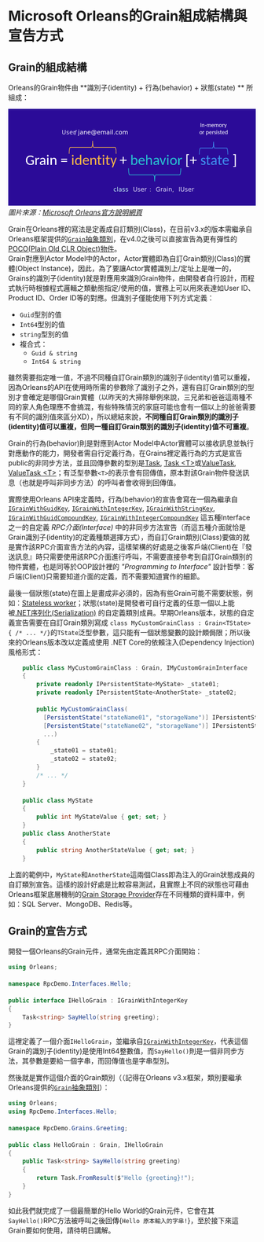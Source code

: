 # Microsoft Orleans的Grain組成結構與宣告方式

## Grain的組成結構

Orleans的Grain物件由 **識別子(identity) + 行為(behavior) + 狀態(state) ** 所組成：

![Grain組成結構](grain-formulation.png)
*圖片來源：[Microsoft Orleans官方說明網頁](https://learn.microsoft.com/en-us/dotnet/orleans/overview#what-are-grains)*

Grain在Orleans裡的寫法是定義成自訂類別(Class)，在目前v3.x的版本需繼承自Orleans框架提供的[`Grain`抽象類別](https://learn.microsoft.com/zh-tw/dotnet/api/orleans.grain)，在v4.0之後可以直接宣告為更有彈性的[POCO(Plain Old CLR Object)物件](https://en.wikipedia.org/wiki/Plain_old_CLR_object)。  
Grain對應到Actor Model中的Actor，Actor實體即為自訂Grain類別(Class)的實體(Object Instance)，因此，為了要讓Actor實體識別上/定址上是唯一的，Grains的識別子(identity)就是對應用來識別Grain物件，由開發者自行設計，而程式執行時根據程式邏輯之類動態指定/使用的值，實務上可以用來表達如User ID、Product ID、Order ID等的對應。但識別子僅能使用下列方式定義：

  * `Guid`型別的值
  * `Int64`型別的值
  * `string`型別的值
  * 複合式：
    * `Guid & string`
    * `Int64 & string`

雖然需要指定唯一值，不過不同種自訂Grain類別的識別子(identity)值可以重複，因為Orleans的API在使用時所需的參數除了識別子之外，還有自訂Grain類別的型別才會確定是哪個Grain實體（以昨天的大掃除舉例來說，三兄弟和爸爸這兩種不同的家人角色理應不會搞混，有些特殊情況的家庭可能也會有一個以上的爸爸需要有不同的識別值來區分XD），所以總結來說，**不同種自訂Grain類別的識別子(identity)值可以重複，但同一種自訂Grain類別的識別子(identity)值不可重複**。

Grain的行為(behavior)則是對應到Actor Model中Actor實體可以接收訊息並執行對應動作的能力，開發者需自行定義行為，在Grains裡定義行為的方式是宣告public的非同步方法，並且回傳參數的型別是[Task](https://learn.microsoft.com/en-us/dotnet/api/system.threading.tasks.task), [Task &lt;T&gt;](https://learn.microsoft.com/en-us/dotnet/api/system.threading.tasks.task-1)或[ValueTask](https://learn.microsoft.com/en-us/dotnet/api/system.threading.tasks.valuetask), [ValueTask &lt;T&gt;](https://learn.microsoft.com/en-us/dotnet/api/system.threading.tasks.valuetask-1)；有泛型參數`<T>`的表示會有回傳值，原本對該Grain物件發送訊息（也就是呼叫非同步方法）的呼叫者會收得到回傳值。

實際使用Orleans API來定義時，行為(behavior)的宣告會寫在一個為繼承自[`IGrainWithGuidKey`](https://learn.microsoft.com/en-us/dotnet/api/orleans.igrainwithguidkey), [`IGrainWithIntegerKey`](https://learn.microsoft.com/en-us/dotnet/api/orleans.igrainwithintegerkey), [`IGrainWithStringKey`](https://learn.microsoft.com/en-us/dotnet/api/orleans.igrainwithstringkey), [`IGrainWithGuidCompoundKey`](https://learn.microsoft.com/en-us/dotnet/api/orleans.igrainwithguidcompoundkey), [`IGrainWithIntegerCompoundKey`](https://learn.microsoft.com/en-us/dotnet/api/orleans.igrainwithintegercompoundkey)
這五種Interface之一的自定義 *RPC介面(Interface)* 中的非同步方法宣告（而這五種介面就恰是Grain識別子(identity)的定義種類選擇方式），而自訂Grain類別(Class)要做的就是實作該RPC介面宣告方法的內容，這樣架構的好處是之後客戶端(Client)在『發送訊息』時只需要使用該RPC介面進行呼叫，不需要直接參考到自訂Grain類別的物件實體，也是同等於OOP設計裡的 *"Programming to Interface"* 設計哲學：客戶端(Client)只需要知道介面的定義，而不需要知道實作的細節。

最後一個狀態(state)在圖上是畫成非必須的，因為有些Grain可能不需要狀態，例如：[Stateless worker](https://learn.microsoft.com/en-us/dotnet/orleans/grains/stateless-worker-grains)；狀態(state)是開發者可自行定義的任意一個以上能被[.NET序列化(Serialization)](https://learn.microsoft.com/zh-tw/dotnet/standard/serialization/) 的自定義類別成員。早期Orleans版本，狀態的自定義宣告需要在自訂Grain類別寫成 `class MyCustomGrainClass : Grain<TState> { /* ... */}`的`TState`泛型參數，這只能有一個狀態變數的設計頗侷限；所以後來的Orleans版本改以定義成使用 .NET Core的依賴注入(Dependency Injection)風格形式：
```csharp 
    public class MyCustomGrainClass : Grain, IMyCustomGrainInterface
    {
        private readonly IPersistentState<MyState> _state01;
        private readonly IPersistentState<AnotherState> _state02;

        public MyCustomGrainClass(
          [PersistentState("stateName01", "storageName")] IPersistentState<MyState> state01,
          [PersistentState("stateName02", "storageName")] IPersistentState<AnotherState> state02,
          ...)
        {
            _state01 = state01;
            _state02 = state02;
        }
        /* ... */
    }

    public class MyState
    {
        public int MyStateValue { get; set; }
    }
    public class AnotherState
    {
        public string AnotherStateValue { get; set; }
    }
```
上面的範例中，`MyState`和`AnotherState`這兩個Class即為注入的Grain狀態成員的自訂類別宣告。這樣的設計好處是比較容易測試，且實際上不同的狀態也可藉由Orleans框架底層機制的[Grain Storage Provider](https://learn.microsoft.com/en-us/dotnet/orleans/resources/nuget-packages#grain-storage-providers)存在不同種類的資料庫中，例如：SQL Server、MongoDB、Redis等。

## Grain的宣告方式

開發一個Orleans的Grain元件，通常先由定義其RPC介面開始：

```csharp
using Orleans;

namespace RpcDemo.Interfaces.Hello;

public interface IHelloGrain : IGrainWithIntegerKey
{
    Task<string> SayHello(string greeting);
}
```
這裡定義了一個介面`IHelloGrain`，並繼承自[`IGrainWithIntegerKey`](https://learn.microsoft.com/en-us/dotnet/api/orleans.igrainwithintegerkey)，代表這個Grain的識別子(identity)是使用Int64整數值，而`SayHello()`則是一個非同步方法，其參數是要給一個字串，而回傳值也是字串型別。

然後就是實作這個介面的Grain類別（（記得在Orleans v3.x框架，類別要繼承Orleans提供的[`Grain`抽象類別](https://learn.microsoft.com/zh-tw/dotnet/api/orleans.grain)）：

```csharp
using Orleans;
using RpcDemo.Interfaces.Hello;

namespace RpcDemo.Grains.Greeting;

public class HelloGrain : Grain, IHelloGrain
{
    public Task<string> SayHello(string greeting)
    {
        return Task.FromResult($"Hello {greeting}!");
    }
}
```

如此我們就完成了一個最簡單的Hello World的Grain元件，它會在其`SayHello()`RPC方法被呼叫之後回傳{`Hello 原本輸入的字串!`}，至於接下來這Grain要如何使用，請待明日講解。
